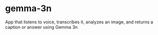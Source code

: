 # gemma-3n
App that listens to voice, transcribes it, analyzes an image, and returns a caption or answer using Gemma 3n

